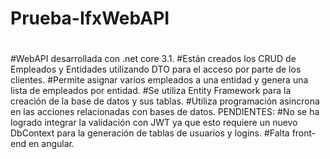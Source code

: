# Prueba-IfxWebAPI
#
#WebAPI desarrollada con .net core 3.1.
#Están creados los CRUD de Empleados y Entidades utilizando DTO para el acceso por parte de los clientes.
#Permite asignar varios empleados a una entidad y genera una lista de empleados por entidad.
#Se utiliza Entity Framework para la creación de la base de datos y sus tablas.
#Utiliza programación asincrona en las acciones relacionadas con bases de datos.
PENDIENTES:
#No se ha logrado integrar la validación con JWT ya que esto requiere un nuevo DbContext para la generación de tablas de usuarios y logins.
#Falta front-end en angular.
